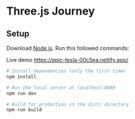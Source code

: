 # Three.js Journey

## Setup
Download [Node.js](https://nodejs.org/en/download/).
Run this followed commands:

Live demo 
https://epic-tesla-00c5ea.netlify.app/
``` bash
# Install dependencies (only the first time)
npm install

# Run the local server at localhost:8080
npm run dev

# Build for production in the dist/ directory
npm run build
```
